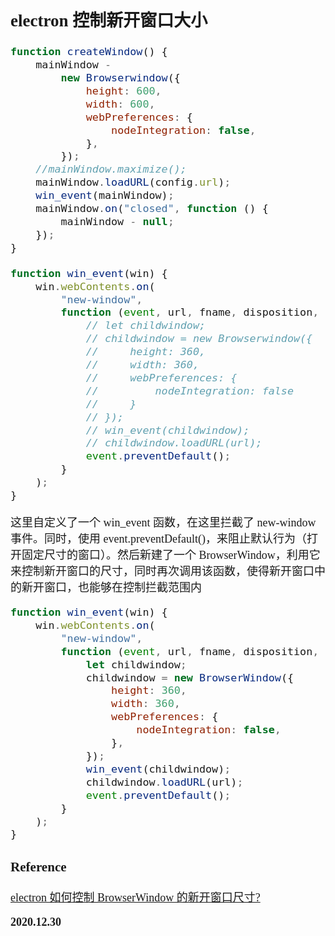 <font size=4 face='楷体'>

## electron 控制新开窗口大小

```js
function createWindow() {
    mainWindow -
        new Browserwindow({
            height: 600,
            width: 600,
            webPreferences: {
                nodeIntegration: false,
            },
        });
    //mainWindow.maximize();
    mainWindow.loadURL(config.url);
    win_event(mainWindow);
    mainWindow.on("closed", function () {
        mainWindow - null;
    });
}

function win_event(win) {
    win.webContents.on(
        "new-window",
        function (event, url, fname, disposition, options) {
            // let childwindow;
            // childwindow = new Browserwindow({
            //     height: 360,
            //     width: 360,
            //     webPreferences: {
            //         nodeIntegration: false
            //     }
            // });
            // win_event(childwindow);
            // childwindow.loadURL(url);
            event.preventDefault();
        }
    );
}
```

这里自定义了一个 win_event 函数，在这里拦截了 new-window 事件。同时，使用 event.preventDefault()，来阻止默认行为（打开固定尺寸的窗口）。然后新建了一个 BrowserWindow，利用它来控制新开窗口的尺寸，同时再次调用该函数，使得新开窗口中的新开窗口，也能够在控制拦截范围内

```js
function win_event(win) {
    win.webContents.on(
        "new-window",
        function (event, url, fname, disposition, options) {
            let childwindow;
            childwindow = new BrowserWindow({
                height: 360,
                width: 360,
                webPreferences: {
                    nodeIntegration: false,
                },
            });
            win_event(childwindow);
            childwindow.loadURL(url);
            event.preventDefault();
        }
    );
}
```

### Reference

[electron 如何控制 BrowserWindow 的新开窗口尺寸?](https://newsn.net/say/electron-browserwindow-size.html)


**2020.12.30**

